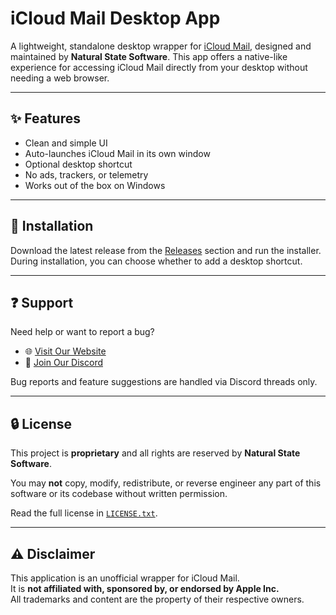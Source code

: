 # iCloud Mail Desktop App

A lightweight, standalone desktop wrapper for [iCloud Mail](https://www.icloud.com/mail), designed and maintained by **Natural State Software**. This app offers a native-like experience for accessing iCloud Mail directly from your desktop without needing a web browser.

---

## ✨ Features

- Clean and simple UI
- Auto-launches iCloud Mail in its own window
- Optional desktop shortcut
- No ads, trackers, or telemetry
- Works out of the box on Windows

---

## 🚀 Installation

Download the latest release from the [Releases](../../releases) section and run the installer.  
During installation, you can choose whether to add a desktop shortcut.

---

## ❓ Support

Need help or want to report a bug?

- 🌐 [Visit Our Website](https://naturalstatesoftware.com)
- 💬 [Join Our Discord](https://discord.gg/9mNkfsEHcG)

Bug reports and feature suggestions are handled via Discord threads only.

---

## 🔒 License

This project is **proprietary** and all rights are reserved by **Natural State Software**.

You may **not** copy, modify, redistribute, or reverse engineer any part of this software or its codebase without written permission.

Read the full license in [`LICENSE.txt`](LICENSE.txt).

---

## ⚠️ Disclaimer

This application is an unofficial wrapper for iCloud Mail.  
It is **not affiliated with, sponsored by, or endorsed by Apple Inc.**  
All trademarks and content are the property of their respective owners.
